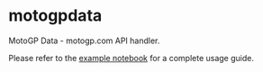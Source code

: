 # motogpdata

MotoGP Data - motogp.com API handler.

Please refer to the [example notebook](motogpdata/example.ipynb) for a complete usage guide.
